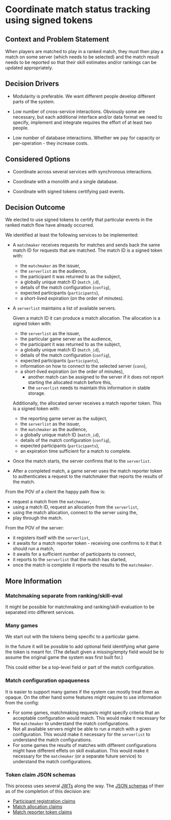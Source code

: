 # Coordinate match status tracking using signed tokens

## Context and Problem Statement

When players are matched to play in a ranked match, they must then play a match on some server (which needs to be selected) and the match result needs to be reported so that their skill estimates and/or rankings can be updated appropriately.

## Decision Drivers

* Modularity is preferable.
  We want different people develop different parts of the system.

* Low number of cross-service interactions.
  Obviously some are necessary, but each additional interface and/or data format we need to specify, implement and integrate requires the effort of at least two people.

* Low number of database interactions.
  Whether we pay for capacity or per-operation - they increase costs.

## Considered Options

* Coordinate across several services with synchronous interactions.

* Coordinate with a monolith and a single database.

* Coordinate with signed tokens certifying past events.

## Decision Outcome

We elected to use signed tokens to certify that particular events in the ranked match flow have already occurred.

We identified at least the following services to be implemented:

* A `matchmaker` receives requests for matches and sends back the same match ID for requests that are matched.
  The match ID is a signed token with:
  * the `matchmaker` as the issuer,
  * the `serverlist` as the audience,
  * the participant it was returned to as the subject,
  * a globally unique match ID (`match_id`),
  * details of the match configuration (`config`),
  * expected participants (`participants`),
  * a short-lived expiration (on the order of minutes).
* A `serverlist` maintains a list of available servers.

  Given a match ID it can produce a match allocation.
  The allocation is a signed token with:
  * the `serverlist` as the issuer,
  * the particular game server as the audience,
  * the participant it was returned to as the subject,
  * a globally unique match ID (`match_id`),
  * details of the match configuration (`config`),
  * expected participants (`participants`),
  * information on how to connect to the selected server (`conn`),
  * a short-lived expiration (on the order of minutes),
    * another match can be assigned to the server if it does not report starting the allocated match before this,
    * the `serverlist` needs to maintain this information in stable storage.

  Additionally, the allocated server receives a match reporter token.
  This is a signed token with:
  * the reporting game server as the subject,
  * the `serverlist` as the issuer,
  * the `matchmaker` as the audience,
  * a globally unique match ID (`match_id`),
  * details of the match configuration (`config`),
  * expected participants (`participants`),
  * an expiration time sufficient for a match to complete.

* Once the match starts, the server confirms that to the `serverlist`.

* After a completed match, a game server uses the match reporter token to authenticates a request to the matchmaker that reports the results of the match.

From the POV of a client the happy path flow is:

* request a match from the `matchmaker`,
* using a match ID, request an allocation from the `serverlist`,
* using the match allocation, connect to the server using the,
* play through the match.

From the POV of the server:

* it registers itself with the `serverlist`,
* it awaits for a match reporter token - receiving one confirms to it that it should run a match,
* it awaits for a sufficient number of participants to connect,
* it reports to the `serverlist` that the match has started,
* once the match is complete it reports the results to the `matchmaker`.

## More Information

### Matchmaking separate from ranking/skill-eval

It might be possible for matchmaking and ranking/skill-evaluation to be separated into different services.

### Many games

We start out with the tokens being specific to a particular game.

In the future it will be possible to add optional field identifying what game the token is meant for.
(The default given a missing/empty field would be to assume the original game the system was first built for.)

This could either be a top-level field or part of the match configuration.

### Match configuration opaqueness

It is easier to support many games if the system can mostly treat them as opaque.
On the other hand some features might require to use information from the config:

* For some games, matchmaking requests might specify criteria that an acceptable configuration would match.
  This would make it necessary for the `matchmaker` to understand the match configurations.
* Not all available servers might be able to run a match with a given configuration.
  This would make it necessary for the `serverlist` to understand the match configurations.
* For some games the results of matches with different configurations might have different effets on skill evaluation.
  This would make it necessary for the `matchmaker` (or a separate future service) to understand the match configurations.

### Token claim JSON schemas

This process uses several [JWTs] along the way.
The [JSON schemas] of their as of the completion of this decision are:

* [Participant registration claims](https://github.com/phaux/game-api/blob/decision-0001/docs/schemas/match-flow/claims/participant-registration.json)
* [Match allocation claims](https://github.com/phaux/game-api/blob/decision-0001/docs/schemas/match-flow/claims/match-allocation.json)
* [Match reporter token claims](https://github.com/phaux/game-api/blob/decision-0001/docs/schemas/match-flow/claims/match-reporter-token.json)

[JSON schemas]: https://json-schema.org/
[JWTs]: https://www.rfc-editor.org/rfc/rfc7523
